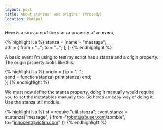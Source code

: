 ```yaml
--- 
layout: post
title: About stanzas' and origins' (Prosody)
location: Manipal
---
```


Here is a structure of the stanza property of an event,

{% highlight lua %}
stanza =  {name = "message";  
attr = {  from = "...";  to = "..."; };  };
{% endhighlight %}

A basic event I'm using to test my script has a stanza and a origin property.
The origin property looks like this.

{% highlight lua %}
origin =  { ip = "...";  
    send = function(stanza) 
    print(stanza) 
    end;  
};
{% endhighlight %}

We must now define the stanza property, doing it manually would require you to
set the metatables manually too. So heres an easy way of doing it. Use the
stanza util module.

{% highlight lua %}
st = require "util.stanza";
event.stanza = st.stanza("message", {
    from="robot@abuser.com/zombie", 
    to="innocent@victim.com"
});
{% endhighlight %}
